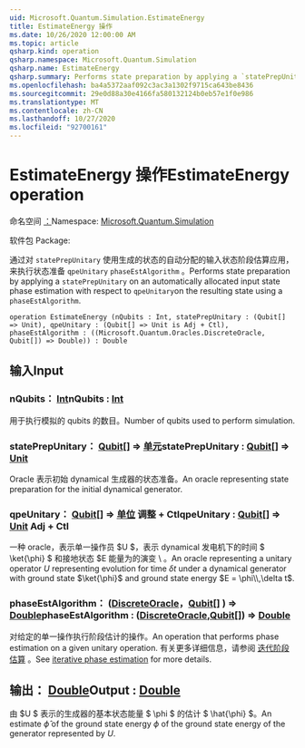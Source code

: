 ```yaml
---
uid: Microsoft.Quantum.Simulation.EstimateEnergy
title: EstimateEnergy 操作
ms.date: 10/26/2020 12:00:00 AM
ms.topic: article
qsharp.kind: operation
qsharp.namespace: Microsoft.Quantum.Simulation
qsharp.name: EstimateEnergy
qsharp.summary: Performs state preparation by applying a `statePrepUnitary` on an automatically allocated input state phase estimation with respect to `qpeUnitary`on the resulting state using a `phaseEstAlgorithm`.
ms.openlocfilehash: ba4a5372aaf092c3ac3a1302f9715ca643be8436
ms.sourcegitcommit: 29e0d88a30e4166fa580132124b0eb57e1f0e986
ms.translationtype: MT
ms.contentlocale: zh-CN
ms.lasthandoff: 10/27/2020
ms.locfileid: "92700161"
---
```

# <a name="estimateenergy-operation"></a><span data-ttu-id="fd861-102">EstimateEnergy 操作</span><span class="sxs-lookup"><span data-stu-id="fd861-102">EstimateEnergy operation</span></span>

<span data-ttu-id="fd861-103">命名空间 [：](xref:Microsoft.Quantum.Simulation)</span><span class="sxs-lookup"><span data-stu-id="fd861-103">Namespace: [Microsoft.Quantum.Simulation](xref:Microsoft.Quantum.Simulation)</span></span>

<span data-ttu-id="fd861-104">软件包 [](https://nuget.org/packages/)</span><span class="sxs-lookup"><span data-stu-id="fd861-104">Package: [](https://nuget.org/packages/)</span></span>


<span data-ttu-id="fd861-105">通过对 `statePrepUnitary` 使用生成的状态的自动分配的输入状态阶段估算应用，来执行状态准备 `qpeUnitary` `phaseEstAlgorithm` 。</span><span class="sxs-lookup"><span data-stu-id="fd861-105">Performs state preparation by applying a `statePrepUnitary` on an automatically allocated input state phase estimation with respect to `qpeUnitary`on the resulting state using a `phaseEstAlgorithm`.</span></span>

```qsharp
operation EstimateEnergy (nQubits : Int, statePrepUnitary : (Qubit[] => Unit), qpeUnitary : (Qubit[] => Unit is Adj + Ctl), phaseEstAlgorithm : ((Microsoft.Quantum.Oracles.DiscreteOracle, Qubit[]) => Double)) : Double
```


## <a name="input"></a><span data-ttu-id="fd861-106">输入</span><span class="sxs-lookup"><span data-stu-id="fd861-106">Input</span></span>

### <a name="nqubits--int"></a><span data-ttu-id="fd861-107">nQubits： [Int](xref:microsoft.quantum.lang-ref.int)</span><span class="sxs-lookup"><span data-stu-id="fd861-107">nQubits : [Int](xref:microsoft.quantum.lang-ref.int)</span></span>

<span data-ttu-id="fd861-108">用于执行模拟的 qubits 的数目。</span><span class="sxs-lookup"><span data-stu-id="fd861-108">Number of qubits used to perform simulation.</span></span>


### <a name="stateprepunitary--qubit--unit"></a><span data-ttu-id="fd861-109">statePrepUnitary： [Qubit](xref:microsoft.quantum.lang-ref.qubit)[] => [单元](xref:microsoft.quantum.lang-ref.unit)</span><span class="sxs-lookup"><span data-stu-id="fd861-109">statePrepUnitary : [Qubit](xref:microsoft.quantum.lang-ref.qubit)[] => [Unit](xref:microsoft.quantum.lang-ref.unit)</span></span> 

<span data-ttu-id="fd861-110">Oracle 表示初始 dynamical 生成器的状态准备。</span><span class="sxs-lookup"><span data-stu-id="fd861-110">An oracle representing state preparation for the initial dynamical generator.</span></span>


### <a name="qpeunitary--qubit--unit-adj--ctl"></a><span data-ttu-id="fd861-111">qpeUnitary： [Qubit](xref:microsoft.quantum.lang-ref.qubit)[] => [单位](xref:microsoft.quantum.lang-ref.unit) 调整 + Ctl</span><span class="sxs-lookup"><span data-stu-id="fd861-111">qpeUnitary : [Qubit](xref:microsoft.quantum.lang-ref.qubit)[] => [Unit](xref:microsoft.quantum.lang-ref.unit) Adj + Ctl</span></span>

<span data-ttu-id="fd861-112">一种 oracle，表示单一操作员 $U $，表示 dynamical 发电机下的时间 $ \ket{\phi} $ 和接地状态 $E 能量为的演变 \\ 。</span><span class="sxs-lookup"><span data-stu-id="fd861-112">An oracle representing a unitary operator $U$ representing evolution for time $\delta t$ under a dynamical generator with ground state $\ket{\phi}$ and ground state energy $E = \phi\\,\delta t$.</span></span>


### <a name="phaseestalgorithm--discreteoraclequbit--double"></a><span data-ttu-id="fd861-113">phaseEstAlgorithm： ([DiscreteOracle](xref:Microsoft.Quantum.Oracles.DiscreteOracle)，[Qubit](xref:microsoft.quantum.lang-ref.qubit)[] ) => [Double](xref:microsoft.quantum.lang-ref.double)</span><span class="sxs-lookup"><span data-stu-id="fd861-113">phaseEstAlgorithm : ([DiscreteOracle](xref:Microsoft.Quantum.Oracles.DiscreteOracle),[Qubit](xref:microsoft.quantum.lang-ref.qubit)[]) => [Double](xref:microsoft.quantum.lang-ref.double)</span></span> 

<span data-ttu-id="fd861-114">对给定的单一操作执行阶段估计的操作。</span><span class="sxs-lookup"><span data-stu-id="fd861-114">An operation that performs phase estimation on a given unitary operation.</span></span>
<span data-ttu-id="fd861-115">有关更多详细信息，请参阅 [迭代阶段估算](/quantum/libraries/characterization#iterative-phase-estimation) 。</span><span class="sxs-lookup"><span data-stu-id="fd861-115">See [iterative phase estimation](/quantum/libraries/characterization#iterative-phase-estimation) for more details.</span></span>



## <a name="output--double"></a><span data-ttu-id="fd861-116">输出： [Double](xref:microsoft.quantum.lang-ref.double)</span><span class="sxs-lookup"><span data-stu-id="fd861-116">Output : [Double](xref:microsoft.quantum.lang-ref.double)</span></span>

<span data-ttu-id="fd861-117">由 $U $ 表示的生成器的基本状态能量 $ \phi $ 的估计 $ \hat{\phi} $。</span><span class="sxs-lookup"><span data-stu-id="fd861-117">An estimate $\hat{\phi}$ of the ground state energy $\phi$ of the ground state energy of the generator represented by $U$.</span></span>